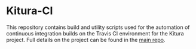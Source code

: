 # Kitura-CI

This repository contains build and utility scripts used for the automation of continuous integration builds on the Travis CI environment for the Kitura project. Full details on the project can be found in the [main repo](https://github.com/IBM-Swift/Kitura).
